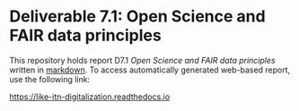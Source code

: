 # Deliverable 7.1: Open Science and FAIR data principles

This repository holds report D7.1 *Open Science and FAIR data principles* written in [markdown](https://en.wikipedia.org/wiki/Markdown). To access automatically generated web-based report, use the following link:

https://like-itn-digitalization.readthedocs.io

